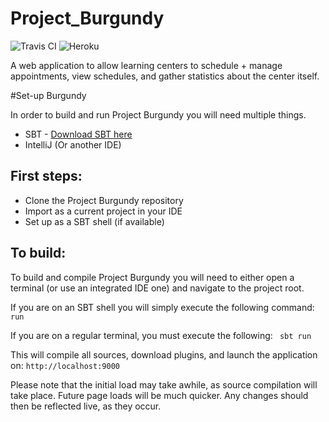 # Project_Burgundy
![Travis CI](https://travis-ci.org/MTUHIDE/Project_Burgundy.svg?branch=master) ![Heroku](https://heroku-badge.herokuapp.com/?app=project-burgundy&style=flat)


A web application to allow learning centers to schedule + manage appointments, view schedules, and gather statistics about the center itself.

#Set-up Burgundy

In order to build and run Project Burgundy you will need multiple things.
* SBT - [Download SBT here](http://www.scala-sbt.org/)
* IntelliJ (Or another IDE)

## First steps:

* Clone the Project Burgundy repository
* Import as a current project in your IDE
* Set up as a SBT shell (if available)

## To build:
To build and compile Project Burgundy you will need to either open a terminal (or use an integrated IDE one) and navigate to the project root.

If you are on an SBT shell you will simply execute the following command:
` run `

If you are on a regular terminal, you must execute the following:
` sbt run`

This will compile all sources, download plugins, and launch the application on:
`http://localhost:9000`

Please note that the initial load may take awhile, as source compilation will take place. Future page loads will be much quicker. Any changes should then be reflected live, as they occur.
